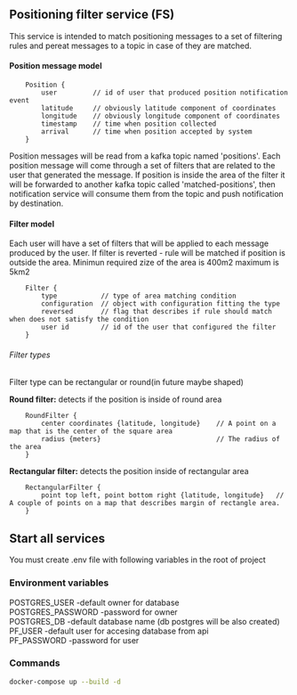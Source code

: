 ## Positioning filter service (FS)

This service is intended to match positioning messages to a set of filtering rules and pereat messages to a topic in case of they are matched.


#### Position message model

```
    Position {
        user         // id of user that produced position notification event
        latitude     // obviously latitude component of coordinates
        longitude    // obviously longitude component of coordinates
        timestamp    // time when position collected
        arrival      // time when position accepted by system
    }
```

Position messages will be read from a kafka topic named 'positions'. Each position message will come through a set of filters that are related to the user that generated the message. If position is inside the area of the filter it will be forwarded to another kafka topic called 'matched-positions', then notification service will consume them from the topic and push notification by destination.

#### Filter model

Each user will have a set of filters that will be applied to each message produced by the user. If filter is reverted - rule will be matched if position is outside the area. Minimun required zize of the area is 400m2 maximum is 5km2

```
    Filter {
        type           // type of area matching condition
        configuration  // object with configuration fitting the type
        reversed       // flag that describes if rule should match when does not satisfy the condition
        user id        // id of the user that configured the filter
    }
```

###### Filter types

Filter type can be rectangular or round(in future maybe shaped)

**Round filter:** detects if the position is inside of round area

```
    RoundFilter {
        center coordinates {latitude, longitude}    // A point on a map that is the center of the square area
        radius {meters}                             // The radius of the area
    }
```

**Rectangular filter:** detects the position inside of rectangular area

```
    RectangularFilter {
        point top left, point bottom right {latitude, longitude}   // A couple of points on a map that describes margin of rectangle area.
    }
```  

## Start all services  

You must create .env file with following variables in the root of project  

### Environment variables  

POSTGRES_USER -default owner for database  
POSTGRES_PASSWORD -password for owner  
POSTGRES_DB -default database name (db postgres will be also created)  
PF_USER -default user for accesing database from api  
PF_PASSWORD -password for user

### Commands  

```bash
docker-compose up --build -d  
```
